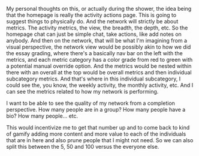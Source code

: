 My personal thoughts on this, or actually during the shower, the idea being that the homepage is really the activity actions page. This is going to suggest things to physically do. And the network will strictly be about metrics. The activity metrics, the view, the breadth, the depth, etc. So the homepage chat can just be simple chat, take actions, like add notes on anybody. And then on the network, that will be what I'm imagining from a visual perspective, the network view would be possibly akin to how we did the essay grading, where there's a basically nav bar on the left with the metrics, and each metric category has a color grade from red to green with a potential manual override option. And the metrics would be nested within there with an overall at the top would be overall metrics and then individual subcategory metrics. And that's where in this individual subcategory, I could see the, you know, the weekly activity, the monthly activity, etc. And I can see the metrics related to how my network is performing.

I want to be able to see the quality of my network from a completion perspective. How many people are in a group? How many people have a bio? How many people... etc.

This would incentivize me to get that number up and to come back to kind of gamify adding more content and more value to each of the individuals that are in here and also prune people that I might not need. So we can also split this between the 5, 50 and 100 versus the everyone else.
